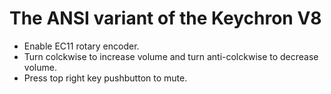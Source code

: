 # The ANSI variant of the Keychron V8

- Enable EC11 rotary encoder.
- Turn colckwise to increase volume and turn anti-colckwise to decrease volume.
- Press top right key pushbutton to mute.
